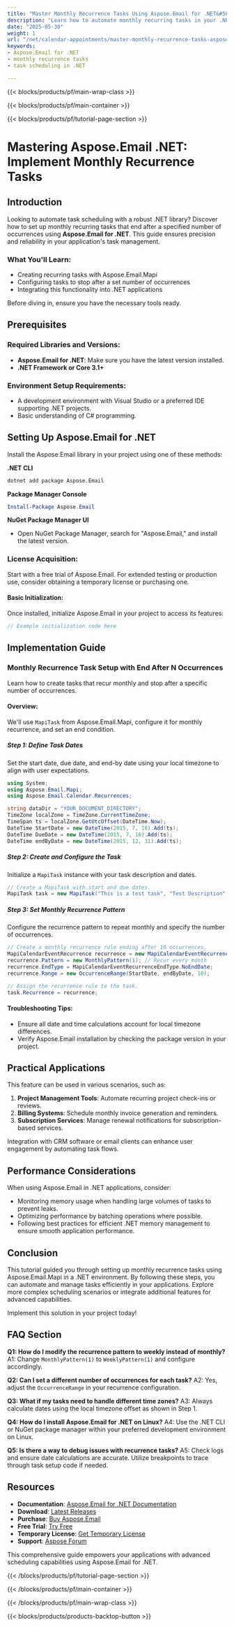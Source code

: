 ```yaml
---
title: "Master Monthly Recurrence Tasks Using Aspose.Email for .NET&#58; A Comprehensive Guide"
description: "Learn how to automate monthly recurring tasks in your .NET applications using Aspose.Email. This guide provides step-by-step instructions and best practices."
date: "2025-05-30"
weight: 1
url: "/net/calendar-appointments/master-monthly-recurrence-tasks-aspose-email-net/"
keywords:
- Aspose.Email for .NET
- monthly recurrence tasks
- task scheduling in .NET

---
```


{{< blocks/products/pf/main-wrap-class >}}

{{< blocks/products/pf/main-container >}}

{{< blocks/products/pf/tutorial-page-section >}}
# Mastering Aspose.Email .NET: Implement Monthly Recurrence Tasks

## Introduction

Looking to automate task scheduling with a robust .NET library? Discover how to set up monthly recurring tasks that end after a specified number of occurrences using **Aspose.Email for .NET**. This guide ensures precision and reliability in your application's task management.

### What You'll Learn:
- Creating recurring tasks with Aspose.Email.Mapi
- Configuring tasks to stop after a set number of occurrences
- Integrating this functionality into .NET applications

Before diving in, ensure you have the necessary tools ready.

## Prerequisites

### Required Libraries and Versions:
- **Aspose.Email for .NET**: Make sure you have the latest version installed.
- **.NET Framework or Core 3.1+**

### Environment Setup Requirements:
- A development environment with Visual Studio or a preferred IDE supporting .NET projects.
- Basic understanding of C# programming.

## Setting Up Aspose.Email for .NET

Install the Aspose.Email library in your project using one of these methods:

**.NET CLI**
```bash
dotnet add package Aspose.Email
```

**Package Manager Console**
```powershell
Install-Package Aspose.Email
```

**NuGet Package Manager UI**
- Open NuGet Package Manager, search for "Aspose.Email," and install the latest version.

### License Acquisition:
Start with a free trial of Aspose.Email. For extended testing or production use, consider obtaining a temporary license or purchasing one.

#### Basic Initialization:
Once installed, initialize Aspose.Email in your project to access its features:

```csharp
// Example initialization code here
```

## Implementation Guide

### Monthly Recurrence Task Setup with End After N Occurrences

Learn how to create tasks that recur monthly and stop after a specific number of occurrences.

#### Overview:
We'll use `MapiTask` from Aspose.Email.Mapi, configure it for monthly recurrence, and set an end condition.

##### Step 1: Define Task Dates
Set the start date, due date, and end-by date using your local timezone to align with user expectations.

```csharp
using System;
using Aspose.Email.Mapi;
using Aspose.Email.Calendar.Recurrences;

string dataDir = "YOUR_DOCUMENT_DIRECTORY";
TimeZone localZone = TimeZone.CurrentTimeZone;
TimeSpan ts = localZone.GetUtcOffset(DateTime.Now);
DateTime StartDate = new DateTime(2015, 7, 16).Add(ts);
DateTime DueDate = new DateTime(2015, 7, 16).Add(ts);
DateTime endByDate = new DateTime(2015, 12, 31).Add(ts);
```

##### Step 2: Create and Configure the Task
Initialize a `MapiTask` instance with your task description and dates.

```csharp
// Create a MapiTask with start and due dates.
MapiTask task = new MapiTask("This is a test task", "Test Description", StartDate, DueDate);
```

##### Step 3: Set Monthly Recurrence Pattern
Configure the recurrence pattern to repeat monthly and specify the number of occurrences.

```csharp
// Create a monthly recurrence rule ending after 10 occurrences.
MapiCalendarEventRecurrence recurrence = new MapiCalendarEventRecurrence();
recurrence.Pattern = new MonthlyPattern(1); // Recur every month
recurrence.EndType = MapiCalendarEventRecurrenceEndType.NoEndDate;
recurrence.Range = new OccurrenceRange(StartDate, endByDate, 10);

// Assign the recurrence rule to the task.
task.Recurrence = recurrence;
```

#### Troubleshooting Tips:
- Ensure all date and time calculations account for local timezone differences.
- Verify Aspose.Email installation by checking the package version in your project.

## Practical Applications

This feature can be used in various scenarios, such as:
1. **Project Management Tools**: Automate recurring project check-ins or reviews.
2. **Billing Systems**: Schedule monthly invoice generation and reminders.
3. **Subscription Services**: Manage renewal notifications for subscription-based services.

Integration with CRM software or email clients can enhance user engagement by automating task flows.

## Performance Considerations

When using Aspose.Email in .NET applications, consider:
- Monitoring memory usage when handling large volumes of tasks to prevent leaks.
- Optimizing performance by batching operations where possible.
- Following best practices for efficient .NET memory management to ensure smooth application performance.

## Conclusion

This tutorial guided you through setting up monthly recurrence tasks using Aspose.Email.Mapi in a .NET environment. By following these steps, you can automate and manage tasks efficiently in your applications. Explore more complex scheduling scenarios or integrate additional features for advanced capabilities.

Implement this solution in your project today!

## FAQ Section

**Q1: How do I modify the recurrence pattern to weekly instead of monthly?**
A1: Change `MonthlyPattern(1)` to `WeeklyPattern(1)` and configure accordingly.

**Q2: Can I set a different number of occurrences for each task?**
A2: Yes, adjust the `OccurrenceRange` in your recurrence configuration.

**Q3: What if my tasks need to handle different time zones?**
A3: Always calculate dates using the local timezone offset as shown in Step 1.

**Q4: How do I install Aspose.Email for .NET on Linux?**
A4: Use the .NET CLI or NuGet package manager within your preferred development environment on Linux.

**Q5: Is there a way to debug issues with recurrence tasks?**
A5: Check logs and ensure date calculations are accurate. Utilize breakpoints to trace through task setup code if needed.

## Resources
- **Documentation**: [Aspose.Email for .NET Documentation](https://reference.aspose.com/email/net/)
- **Download**: [Latest Releases](https://releases.aspose.com/email/net/)
- **Purchase**: [Buy Aspose.Email](https://purchase.aspose.com/buy)
- **Free Trial**: [Try Free](https://releases.aspose.com/email/net/)
- **Temporary License**: [Get Temporary License](https://purchase.aspose.com/temporary-license/)
- **Support**: [Aspose Forum](https://forum.aspose.com/c/email/10)

This comprehensive guide empowers your applications with advanced scheduling capabilities using Aspose.Email for .NET.

{{< /blocks/products/pf/tutorial-page-section >}}

{{< /blocks/products/pf/main-container >}}

{{< /blocks/products/pf/main-wrap-class >}}

{{< blocks/products/products-backtop-button >}}